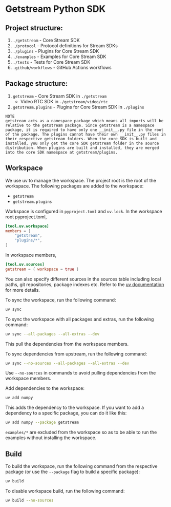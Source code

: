# Getstream Python SDK

## Project structure:

1. `./getstream` - Core Stream SDK
2. `./protocol` - Protocol definitions for Stream SDKs
3. `./plugins` - Plugins for Core Stream SDK
4. `./examples` - Examples for Core Stream SDK
5. `./tests` - Tests for Core Stream SDK
6. `.github/workflows` - GitHub Actions workflows


## Package structure:

1. `getstream` - Core Stream SDK in `./getstream`
    - Video RTC SDK in `./getstream/video/rtc`
2. `getstream.plugins` - Plugins for Core Stream SDK in `./plugins`
    

```
NOTE
getstream acts as a namespace package which means all imports will be relative to the getstream package. Since getstream is a namespace package, it is required to have only one __init__.py file in the root of the package. The plugins cannot have their own __init__.py files in their respective getstream folders. When the core SDK is built and installed, you only get the core SDK getstream folder in the source distribution. When plugins are built and installed, they are merged into the core SDK namespace at getstream/plugins. 
```

## Workspace

We use uv to manage the workspace. The project root is the root of the workspace. The following packages are added to the workspace:
- `getstream`
- `getstream.plugins`

Workspace is configured in `pyproject.toml` and `uv.lock`.
In the workspace root pyproject.toml,
```toml
[tool.uv.workspace]
members = [
    "getstream",
    "plugins/*",
]
```

In workspace members,
```toml
[tool.uv.sources]
getstream = { workspace = true }
```
You can also specify different sources in the sources table including local paths, git repositories, package indexes etc. Refer to the [uv documentation](https://docs.astral.sh/uv/concepts/projects/dependencies/#dependency-sources) for more details.

To sync the workspace, run the following command:

```bash
uv sync
```

To sync the workspace with all packages and extras, run the following command:
```bash
uv sync --all-packages --all-extras --dev
```

This pull the dependencies from the workspace members.

To sync dependencies from upstream, run the following command:

```bash
uv sync --no-sources --all-packages --all-extras --dev
```
Use `--no-sources` in commands to avoid pulling dependencies from the workspace members.


Add dependencies to the workspace:

```bash
uv add numpy
```
This adds the dependency to the workspace. If you want to add a dependency to a specific package, you can do it like this:

```bash
uv add numpy --package getstream
```

`examples/*` are excluded from the workspace so as to be able to run the examples without installing the workspace.

## Build

To build the workspace, run the following command from the respective package (or use the `--package` flag to build a specific package):

```bash
uv build
```

To disable workspace build, run the following command:

```bash
uv build --no-sources
```
